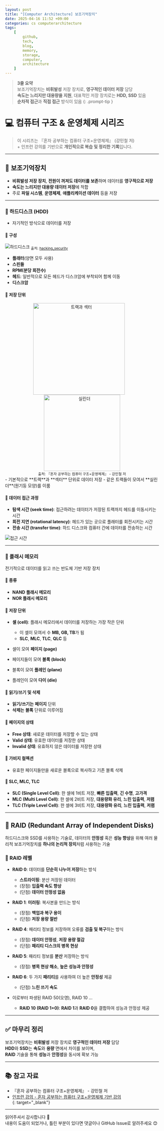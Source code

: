 ```yaml
---
layout: post
title: "[Computer Architecture] 보조기억장치"
date: 2025-04-16 11:52 +09:00
categories: cs computerarchitecture
tags:
    [
        github,
        tech,
        blog,
        memory,
        storage,
        computer,
        architecture
    ]
---
```


> **3줄 요약**
<br>보조기억장치는 **비휘발성** 저장 장치로, **영구적인 데이터 저장** 담당
<br>**속도는 느리지만 대용량을 지원**, 대표적인 저장 장치로는 **HDD, SSD** 있음
<br>**순차적 접근**과 **직접 접근** 방식이 있음
{: .prompt-tip }

# 💻 컴퓨터 구조 & 운영체제 시리즈

> 이 시리즈는 『혼자 공부하는 컴퓨터 구조+운영체제』 (강민철 저)
> <br> + 인프런 강의를 기반으로 **개인적으로 복습 및 정리한 기록**입니다.

---

## 💾 보조기억장치

- **비휘발성 저장 장치**, **전원이 꺼져도 데이터를 보존**하며 데이터를 **영구적으로 저장**  
- **속도는 느리지만 대용량 데이터 저장**에 적합  
- 주로 **파일 시스템**, **운영체제**, **애플리케이션 데이터** 등을 저장

---

### 🔸 하드디스크 (HDD)

- 자기적인 방식으로 데이터를 저장

#### 🔸 구성
![하드디스크](assets/img/cs/harddisk.png)
<sub>출처: [hacking_security](https://whitesnake1004.tistory.com/273)</sub>

- **플래터**(양면 모두 사용)
- **스핀들**
- **RPM(분당 회전수)**
- **헤드**: 일반적으로 모든 헤드가 디스크암에 부착되어 함께 이동
- **디스크암**

#### 🔸 저장 단위
<div style="text-align: center;">
  <img src="assets/img/cs/track-sector.png" alt="트랙과 섹터" width="300" style="display: inline-block; margin-right: 20px;"/>
  <img src="assets/img/cs/cylinder.png" alt="실린더" width="250" style="display: inline-block;"/>
  <br/>
  <sub>출처: 『혼자 공부하는 컴퓨터 구조+운영체제』 - 강민철 저</sub>
</div>
- 기본적으로 **트랙**과 **섹터** 단위로 데이터 저장
- 같은 트랙들이 모여서 **실린더**(원기둥 모양)를 이룸

#### 🔸 데이터 접근 과정
- **탐색 시간 (seek time)**: 접근하려는 데이터가 저장된 트랙까지 헤드를 이동시키는 시간
- **회전 지연 (rotational latency)**: 헤드가 있는 곳으로 플래터를 회전시키는 시간
- **전송 시간 (transfer time)**: 하드 디스크와 컴퓨터 간에 데이터를 전송하는 시간

![접근 시간](assets/img/cs/access-time.png)

---

### 🔸 플래시 메모리

전기적으로 데이터를 읽고 쓰는 반도체 기반 저장 장치

#### 🔸 종류
- **NAND 플래시 메모리**
- **NOR 플래시 메모리**

#### 🔸 저장 단위
- **셀 (cell)**: 플래시 메모리에서 데이터를 저장하는 가장 작은 단위
  - 이 셀이 모여서 수 **MB, GB, TB**가 됨
  - **SLC**, **MLC**, **TLC**, **QLC** 등

- 셀이 모여 **페이지 (page)**
- 페이지들이 모여 **블록 (block)**
- 블록이 모여 **플레인 (plane)**
- 플레인이 모여 **다이 (die)**

#### 🔸 읽기/쓰기 및 삭제
- **읽기/쓰기는** **페이지** 단위
- **삭제는** **블록** 단위로 이루어짐

#### 🔸 페이지의 상태
- **Free 상태**: 새로운 데이터를 저장할 수 있는 상태
- **Valid 상태**: 유효한 데이터를 저장한 상태
- **Invalid 상태**: 유효하지 않은 데이터를 저장한 상태

#### 🔸 가비지 컬렉션
- 유효한 페이지들만을 새로운 블록으로 복사하고 기존 블록 삭제

#### 🔸 SLC, MLC, TLC
- **SLC (Single Level Cell)**: 한 셀에 1비트 저장, **빠른 입출력**, **긴 수명**, **고가격**
- **MLC (Multi Level Cell)**: 한 셀에 2비트 저장, **대용량화 유리**, **느린 입출력**, **저렴**
- **TLC (Triple Level Cell)**: 한 셀에 3비트 저장, **대용량화 유리**, **느린 입출력**, **저렴**

---

## 📀 RAID (Redundant Array of Independent Disks)

하드디스크와 SSD를 사용하는 기술로, 데이터의 **안정성** 혹은 **성능 향상**을 위해 여러 물리적 보조기억장치를 **하나의 논리적 장치**처럼 사용하는 기술

### 🔸 RAID 레벨

- **RAID 0**: 데이터를 **단순히 나누어 저장**하는 방식  
  - **스트라이핑**: 분산 저장된 데이터  
  - (장점) **입출력 속도 향상**  
  - (단점) **데이터 안정성 없음**

- **RAID 1**: **미러링**: 복사본을 만드는 방식  
  - (장점) **백업과 복구 용이**  
  - (단점) **저장 용량 절반**

- **RAID 4**: 패리티 정보를 저장하여 오류를 **검출 및 복구**하는 방식  
  - (장점) **데이터 안정성**, **저장 용량 절감**  
  - (단점) **패리티 디스크의 병목 현상**

- **RAID 5**: 패리티 정보를 **분산** 저장하는 방식  
  - (장점) **병목 현상 해소**, **높은 성능과 안정성**

- **RAID 6**: 두 가지 **패리티**를 사용하여 더 높은 **안정성** 제공  
  - (단점) **느린 쓰기 속도**

- 이로부터 파생된 RAID 50(오영), RAID 10 …
  - **RAID 10 (RAID 1+0)**: **RAID 1**과 **RAID 0**을 결합하여 성능과 안정성 제공

---

## ✅ 마무리 정리

보조기억장치는 **비휘발성** 저장 장치로 **영구적인 데이터 저장** 담당  
**HDD**와 **SSD**는 **속도**와 **용량** 면에서 차이를 보이며,  
**RAID** 기술을 통해 **성능**과 **안정성**을 동시에 확보 가능

---

## 📚 참고 자료

- 『혼자 공부하는 컴퓨터 구조+운영체제』 - 강민철 저  
- [인프런 강의 - 혼자 공부하는 컴퓨터 구조+운영체제 기반 강의](https://www.inflearn.com/course/%ED%98%BC%EC%9E%90-%EA%B3%B5%EB%B6%80%ED%95%98%EB%8A%94-%EC%BB%B4%ED%93%A8%ED%84%B0%EA%B5%AC%EC%A1%B0-%EC%9A%B4%EC%98%81%EC%B2%B4%EC%A0%9C)  
{: target="_blank"}

---

읽어주셔서 감사합니다 🙌  
내용이 도움이 되었거나, 틀린 부분이 있다면 댓글이나 GitHub Issue로 알려주세요 😊
